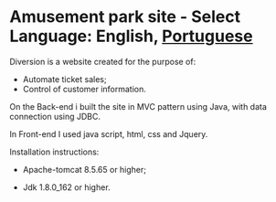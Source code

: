 # Amusement park site - Select Language: **English**, [Portuguese](README-pt.md)
Diversion is a  website created for the purpose of: 

- Automate ticket sales;
- Control of customer information.

On the Back-end i built the site in MVC pattern using Java, with data connection using JDBC.

In Front-end I used java script, html, css and Jquery.

Installation instructions:

- Apache-tomcat 8.5.65 or higher;

- Jdk 1.8.0_162 or higher.

